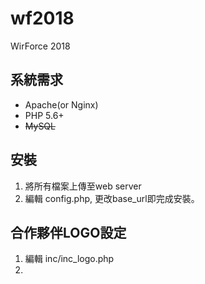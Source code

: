 # wf2018
WirForce 2018

## 系統需求
* Apache(or Nginx)
* PHP 5.6+
* ~~MySQL~~

## 安裝
1. 將所有檔案上傳至web server
2. 編輯 config.php, 更改base_url即完成安裝。

## 合作夥伴LOGO設定
1. 編輯 inc/inc_logo.php
2. 
